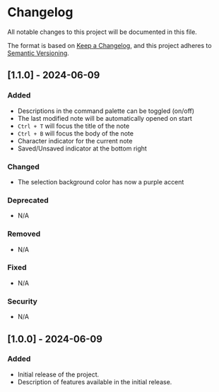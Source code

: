 # Changelog

All notable changes to this project will be documented in this file.

The format is based on [Keep a Changelog](https://keepachangelog.com/en/1.0.0/),
and this project adheres to [Semantic Versioning](https://semver.org/spec/v2.0.0.html).

## [1.1.0] - 2024-06-09
### Added
- Descriptions in the command palette can be toggled (on/off)
- The last modified note will be automatically opened on start
- `Ctrl + T` will focus the title of the note
- `Ctrl + B` will focus the body of the note
- Character indicator for the current note
- Saved/Unsaved indicator at the bottom right

### Changed
- The selection background color has now a purple accent

### Deprecated
- N/A

### Removed
- N/A

### Fixed
- N/A

### Security
- N/A

## [1.0.0] - 2024-06-09
### Added
- Initial release of the project.
- Description of features available in the initial release.